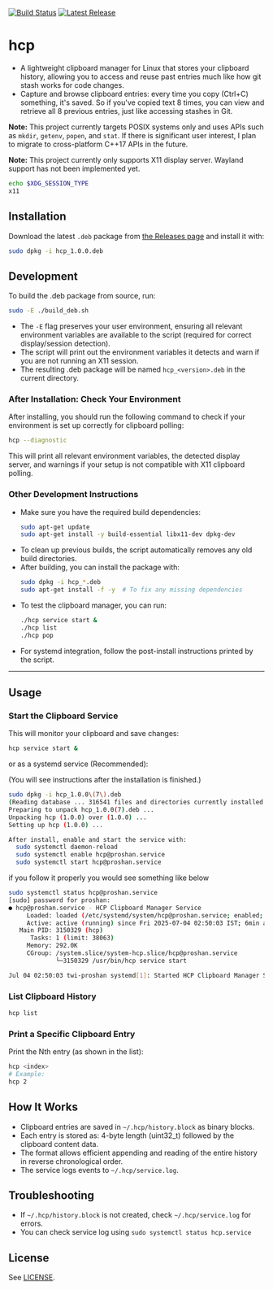 [![Build Status](https://github.com/Agent-Hellboy/hcp/actions/workflows/test.yml/badge.svg)](https://github.com/Agent-Hellboy/hcp/actions/workflows/test.yml)
[![Latest Release](https://img.shields.io/github/v/release/Agent-Hellboy/hcp?label=release)](https://github.com/Agent-Hellboy/hcp/releases)

# hcp

- A lightweight clipboard manager for Linux that stores your clipboard history, allowing you to access and reuse past entries much like how git stash works for code changes.
- Capture and browse clipboard entries: every time you copy (Ctrl+C) something, it's saved. So if you've copied text 8 times, you can view and retrieve all 8 previous entries, just like accessing stashes in Git.

**Note:** This project currently targets POSIX systems only and uses APIs such as `mkdir`, `getenv`, `popen`, and `stat`. If there is significant user interest, I plan to migrate to cross-platform C++17 APIs in the future.


**Note:** This project currently only supports X11 display server. Wayland support has not been implemented yet.
```bash
echo $XDG_SESSION_TYPE
x11
```

## Installation

Download the latest `.deb` package from [the Releases page](https://github.com/Agent-Hellboy/hcp/releases) and install it with:
```sh
sudo dpkg -i hcp_1.0.0.deb
```

## Development

To build the .deb package from source, run:

```sh
sudo -E ./build_deb.sh
```

- The `-E` flag preserves your user environment, ensuring all relevant environment variables are available to the script (required for correct display/session detection).
- The script will print out the environment variables it detects and warn if you are not running an X11 session.
- The resulting .deb package will be named `hcp_<version>.deb` in the current directory.

### After Installation: Check Your Environment
After installing, you should run the following command to check if your environment is set up correctly for clipboard polling:

```sh
hcp --diagnostic
```

This will print all relevant environment variables, the detected display server, and warnings if your setup is not compatible with X11 clipboard polling.

### Other Development Instructions
- Make sure you have the required build dependencies:
  ```sh
  sudo apt-get update
  sudo apt-get install -y build-essential libx11-dev dpkg-dev
  ```
- To clean up previous builds, the script automatically removes any old build directories.
- After building, you can install the package with:
  ```sh
  sudo dpkg -i hcp_*.deb
  sudo apt-get install -f -y  # To fix any missing dependencies
  ```
- To test the clipboard manager, you can run:
  ```sh
  ./hcp service start &
  ./hcp list
  ./hcp pop
  ```
- For systemd integration, follow the post-install instructions printed by the script.

---

## Usage

### Start the Clipboard Service
This will monitor your clipboard and save changes:
```sh
hcp service start &
```

or as a systemd service (Recommended):

(You will see instructions after the installation is finished.)
```bash
sudo dpkg -i hcp_1.0.0\(7\).deb 
(Reading database ... 316541 files and directories currently installed.)
Preparing to unpack hcp_1.0.0(7).deb ...
Unpacking hcp (1.0.0) over (1.0.0) ...
Setting up hcp (1.0.0) ...

After install, enable and start the service with:
  sudo systemctl daemon-reload
  sudo systemctl enable hcp@proshan.service
  sudo systemctl start hcp@proshan.service

```

if you follow it properly you would see something like below
```bash 
sudo systemctl status hcp@proshan.service
[sudo] password for proshan: 
● hcp@proshan.service - HCP Clipboard Manager Service
     Loaded: loaded (/etc/systemd/system/hcp@proshan.service; enabled; vendor preset: enabled)
     Active: active (running) since Fri 2025-07-04 02:50:03 IST; 6min ago
   Main PID: 3150329 (hcp)
      Tasks: 1 (limit: 38063)
     Memory: 292.0K
     CGroup: /system.slice/system-hcp.slice/hcp@proshan.service
             └─3150329 /usr/bin/hcp service start

Jul 04 02:50:03 twi-proshan systemd[1]: Started HCP Clipboard Manager Service.
```
### List Clipboard History
```sh
hcp list
```

### Print a Specific Clipboard Entry
Print the Nth entry (as shown in the list):
```sh
hcp <index>
# Example:
hcp 2
```

## How It Works
- Clipboard entries are saved in `~/.hcp/history.block` as binary blocks.
- Each entry is stored as: 4-byte length (uint32_t) followed by the clipboard content data.
- The format allows efficient appending and reading of the entire history in reverse chronological order.
- The service logs events to `~/.hcp/service.log`.

## Troubleshooting
- If `~/.hcp/history.block` is not created, check `~/.hcp/service.log` for errors.
- You can check service log using `sudo systemctl status hcp.service` 

## License
See [LICENSE](LICENSE).
